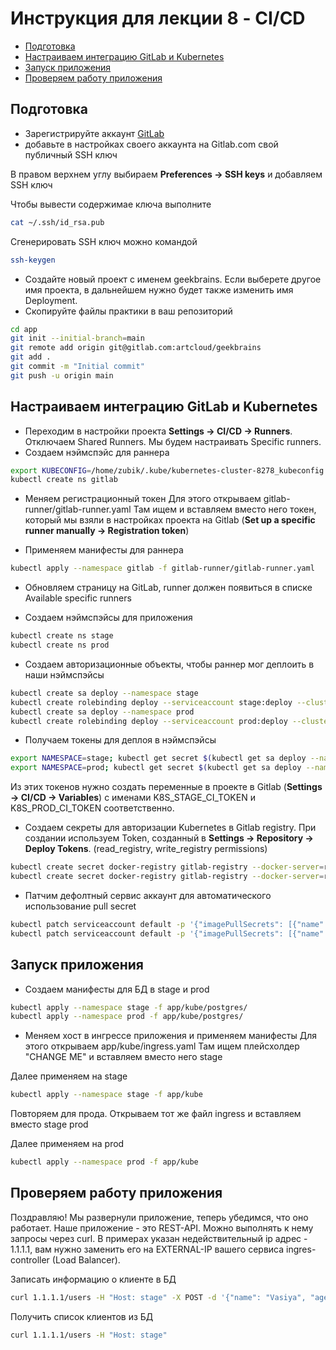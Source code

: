 # Инструкция для лекции 8 - CI/CD

- [Подготовка](#Подготовка)
- [Настраиваем интеграцию GitLab и Kubernetes](#Настраиваем-интеграцию-GitLab-и-Kubernetes)
- [Запуск приложения](#Запуск-приложения)
- [Проверяем работу приложения](#Проверяем-работу-приложения)

## Подготовка

* Зарегистрируйте аккаунт [GitLab](https://gitlab.com/users/sign_up)
* добавьте в настройках своего аккаунта на Gitlab.com свой публичный SSH ключ

В правом верхнем углу выбираем **Preferences -> SSH keys** и добавляем SSH ключ

Чтобы вывести содержимае ключа выполните

```bash
cat ~/.ssh/id_rsa.pub
```

Сгенерировать SSH ключ можно командой

```bash
ssh-keygen
```

* Создайте новый проект с именем geekbrains. Если выберете другое имя проекта, в дальнейшем нужно будет также изменить имя Deployment.
* Скопируйте файлы практики в ваш репозиторий

```bash
cd app
git init --initial-branch=main
git remote add origin git@gitlab.com:artcloud/geekbrains
git add .
git commit -m "Initial commit"
git push -u origin main
```

## Настраиваем интеграцию GitLab и Kubernetes

* Переходим в настройки проекта **Settings -> CI/CD -> Runners**. Отключаем Shared Runners. Мы будем настраивать Specific runners.
* Создаем нэймспэйс для раннера

```bash
export KUBECONFIG=/home/zubik/.kube/kubernetes-cluster-8278_kubeconfig.yaml
kubectl create ns gitlab
```

* Меняем регистрационный токен
Для этого открываем gitlab-runner/gitlab-runner.yaml
Там ищем <CHANGE ME> и вставляем вместо него токен,
который мы взяли в настройках проекта на Gitlab (**Set up a specific runner manually -> Registration token**)

* Применяем манифесты для раннера

```bash
kubectl apply --namespace gitlab -f gitlab-runner/gitlab-runner.yaml
```

* Обновляем страницу на GitLab, runner должен появиться в списке Available specific runners 

* Создаем нэймспэйсы для приложения

```bash
kubectl create ns stage
kubectl create ns prod
```

* Создаем авторизационные объекты, чтобы раннер мог деплоить в наши нэймспэйсы

```bash
kubectl create sa deploy --namespace stage
kubectl create rolebinding deploy --serviceaccount stage:deploy --clusterrole edit --namespace stage
kubectl create sa deploy --namespace prod
kubectl create rolebinding deploy --serviceaccount prod:deploy --clusterrole edit --namespace prod
```

* Получаем токены для деплоя в нэймспэйсы

```bash
export NAMESPACE=stage; kubectl get secret $(kubectl get sa deploy --namespace $NAMESPACE -o jsonpath='{.secrets[0].name}') --namespace $NAMESPACE -o jsonpath='{.data.token}'
export NAMESPACE=prod; kubectl get secret $(kubectl get sa deploy --namespace $NAMESPACE -o jsonpath='{.secrets[0].name}') --namespace $NAMESPACE -o jsonpath='{.data.token}'
```

Из этих токенов нужно создать переменные в проекте в Gitlab (**Settings -> CI/CD -> Variables**) с именами
K8S_STAGE_CI_TOKEN и K8S_PROD_CI_TOKEN соответственно.

* Создаем секреты для авторизации Kubernetes в Gitlab registry. При создании используем Token, созданный в **Settings -> Repository -> Deploy Tokens**.
(read_registry, write_registry permissions)
```bash
kubectl create secret docker-registry gitlab-registry --docker-server=registry.gitlab.com --docker-username=gitlab+deploy-token-1843862 --docker-password=mtiwTrnBi3DhoC8nTaW5 --docker-email=admin@admin.admin --namespace stage
kubectl create secret docker-registry gitlab-registry --docker-server=registry.gitlab.com --docker-username=gitlab+deploy-token-1843862 --docker-password=mtiwTrnBi3DhoC8nTaW5 --docker-email=admin@admin.admin --namespace prod
```

* Патчим дефолтный сервис аккаунт для автоматического использование pull secret

```bash
kubectl patch serviceaccount default -p '{"imagePullSecrets": [{"name": "gitlab-registry"}]}' -n stage
kubectl patch serviceaccount default -p '{"imagePullSecrets": [{"name": "gitlab-registry"}]}' -n prod
```

## Запуск приложения

* Создаем манифесты для БД в stage и prod

```bash
kubectl apply --namespace stage -f app/kube/postgres/
kubectl apply --namespace prod -f app/kube/postgres/
```

* Меняем хост в ингрессе приложения и применяем манифесты
Для этого открываем app/kube/ingress.yaml
Там ищем плейсхолдер "CHANGE ME" и вставляем вместо него stage

Далее применяем на stage

```bash
kubectl apply --namespace stage -f app/kube
```

Повторяем для прода. Открываем тот же файл ingress и
вставляем вместо stage prod

Далее применяем на prod

```bash
kubectl apply --namespace prod -f app/kube
```

## Проверяем работу приложения

Поздравляю! Мы развернули приложение, теперь убедимся, что оно работает. Наше приложение - это REST-API. Можно выполнять к нему запросы через curl. В примерах указан недействительный ip адрес - 1.1.1.1, вам нужно заменить его на EXTERNAL-IP вашего сервиса ingres-controller (Load Balancer).


Записать информацию о клиенте в БД
```bash
curl 1.1.1.1/users -H "Host: stage" -X POST -d '{"name": "Vasiya", "age": 34, "city": "Vladivostok"}'
```

Получить список клиентов из БД
```bash
curl 1.1.1.1/users -H "Host: stage"
```



